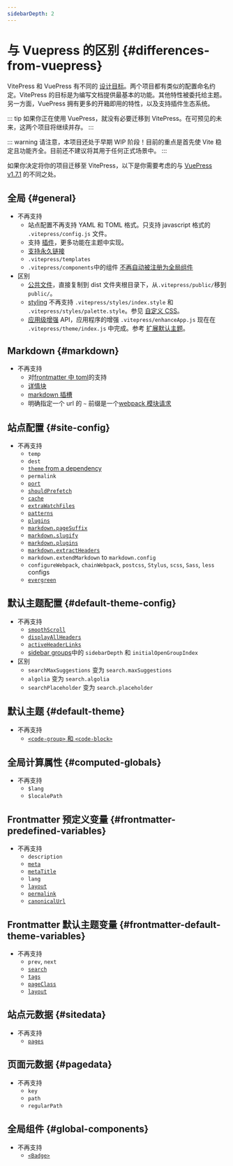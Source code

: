 ```yaml
---
sidebarDepth: 2
---
```


# 与 Vuepress 的区别 {#differences-from-vuepress}

VitePress 和 VuePress 有不同的 [设计目标](../index.md)。两个项目都有类似的配置命名约定。VitePress 的目标是为编写文档提供最基本的功能。其他特性被委托给主题。另一方面，VuePress 拥有更多的开箱即用的特性，以及支持插件生态系统。

::: tip
如果你正在使用 VuePress，就没有必要迁移到 VitePress。在可预见的未来，这两个项目将继续并存。
:::

::: warning
请注意，本项目还处于早期 WIP 阶段！目前的重点是首先使 Vite 稳定且功能齐全。目前还不建议将其用于任何正式场景中。
:::

如果你决定将你的项目迁移至 VitePress，以下是你需要考虑的与 [VuePress v1.7.1](https://github.com/vuejs/vuepress/releases/tag/v1.7.1) 的不同之处。

## 全局 {#general}

- 不再支持
  - 站点配置不再支持 YAML 和 TOML 格式。只支持 javascript 格式的 `.vitepress/config.js` 文件。
  - 支持 [插件](https://vuepress.vuejs.org/plugin/)，更多功能在主题中实现。
  - [支持永久链接](https://vuepress.vuejs.org/guide/permalinks.html)
  - `.vitepress/templates`
  - `.vitepress/components`中的组件 [不再自动被注册为全局组件](https://vuepress.vuejs.org/)
- 区别
  - [公共文件](https://vuepress.vuejs.org/guide/assets.html#public-files)，直接复制到 dist 文件夹根目录下，从`.vitepress/public/`移到`public/`。
  - [styling](https://vuepress.vuejs.org/config/#styling) 不再支持 `.vitepress/styles/index.style` 和 `.vitepress/styles/palette.style`。参见 [自定义 CSS](/guide/theming.html#customizing-css)。
  - [应用级增强](https://vuepress.vuejs.org/guide/basic-config.html#app-level-enhancements) API，应用程序的增强 `.vitepress/enhanceApp.js` 现在在 `.vitepress/theme/index.js` 中完成。参考 [扩展默认主题](/guide/theming.html#extending-the-default-theme)。

## Markdown {#markdown}

- 不再支持
  - 对[frontmatter 中 toml](https://vuepress.vuejs.org/guide/frontmatter.html#alternative-frontmatter-formats)的支持
  - [详情块](https://vuepress.vuejs.org/guide/markdown.html#custom-containers)
  - [markdown 插槽](https://vuepress.vuejs.org/guide/markdown-slot.html)
  - 明确指定一个 url 的 `~` 前缀是一个[webpack 模块请求](https://vuepress.vuejs.org/guide/assets.html#relative-urls)

## 站点配置 {#site-config}

- 不再支持
  - `temp`
  - `dest`
  - [`theme` from a dependency](https://vuepress.vuejs.org/theme/using-a-theme.html#using-a-theme-from-a-dependency)
  - `permalink`
  - [`port`](https://vuepress.vuejs.org/config/#port)
  - [`shouldPrefetch`](https://vuepress.vuejs.org/config/#shouldprefetch)
  - [`cache`](https://vuepress.vuejs.org/config/#cache)
  - [`extraWatchFiles`](https://vuepress.vuejs.org/config/#extrawatchfiles)
  - [`patterns`](https://vuepress.vuejs.org/config/#patterns)
  - [`plugins`](https://vuepress.vuejs.org/config/#pluggable)
  - [`markdown.pageSuffix`](https://vuepress.vuejs.org/config/#markdown-pagesuffix)
  - [`markdown.slugify`](https://vuepress.vuejs.org/config/#markdown-slugify)
  - [`markdown.plugins`](https://vuepress.vuejs.org/config/#markdown-plugins)
  - [`markdown.extractHeaders`](https://vuepress.vuejs.org/config/#markdown-extractheaders)
  - `markdown.extendMarkdown` to `markdown.config`
  - `configureWebpack`, `chainWebpack`, `postcss`, `Stylus`, `scss`, `Sass`, `less` configs
  - [`evergreen`](https://vuepress.vuejs.org/config/#evergreen)

## 默认主题配置 {#default-theme-config}

- 不再支持
  - [`smoothScroll`](https://vuepress.vuejs.org/theme/default-theme-config.html#smooth-scrolling)
  - [`displayAllHeaders`](https://vuepress.vuejs.org/theme/default-theme-config.html#displaying-header-links-of-all-pages)
  - [`activeHeaderLinks`](https://vuepress.vuejs.org/theme/default-theme-config.html#active-header-links)
  - [sidebar groups](https://vuepress.vuejs.org/theme/default-theme-config.html#sidebar-groups)中的 `sidebarDepth` 和 `initialOpenGroupIndex`
- 区别
  - `searchMaxSuggestions` 变为 `search.maxSuggestions`
  - `algolia` 变为 `search.algolia`
  - `searchPlaceholder` 变为 `search.placeholder`

## 默认主题 {#default-theme}

- 不再支持
  - [`<code-group>` 和 `<code-block>`](https://vuepress.vuejs.org/theme/default-theme-config.html#code-groups-and-code-blocks)

## 全局计算属性 {#computed-globals}

- 不再支持
  - `$lang`
  - `$localePath`

## Frontmatter 预定义变量 {#frontmatter-predefined-variables}

- 不再支持
  - `description`
  - [`meta`](https://vuepress.vuejs.org/guide/frontmatter.html#meta)
  - [`metaTitle`](https://vuepress.vuejs.org/guide/frontmatter.html#predefined-variables)
  - `lang`
  - [`layout`](https://vuepress.vuejs.org/guide/frontmatter.html#layout)
  - [`permalink`](https://vuepress.vuejs.org/guide/frontmatter.html#predefined-variables)
  - [`canonicalUrl`](https://vuepress.vuejs.org/guide/frontmatter.html#predefined-variables)

## Frontmatter 默认主题变量 {#frontmatter-default-theme-variables}

- 不再支持
  - `prev`, `next`
  - [`search`](https://vuepress.vuejs.org/guide/frontmatter.html#search)
  - [`tags`](https://vuepress.vuejs.org/guide/frontmatter.html#tags)
  - [`pageClass`](https://vuepress.vuejs.org/theme/default-theme-config.html#custom-page-class)
  - [`layout`](https://vuepress.vuejs.org/theme/default-theme-config.html#custom-layout-for-specific-pages)

## 站点元数据 {#sitedata}

- 不再支持
  - [`pages`](https://vuepress.vuejs.org/theme/writing-a-theme.html#site-and-page-metadata)

## 页面元数据 {#pagedata}

- 不再支持
  - `key`
  - `path`
  - `regularPath`

## 全局组件 {#global-components}

- 不再支持
  - [`<Badge>`](https://vuepress.vuejs.org/guide/using-vue.html#badge)

